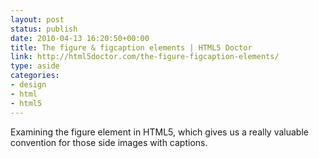 ```yaml
---
layout: post
status: publish
date: 2010-04-13 16:20:50+00:00
title: The figure & figcaption elements | HTML5 Doctor
link: http://html5doctor.com/the-figure-figcaption-elements/
type: aside
categories:
- design
- html
- html5
---
```


Examining the figure element in HTML5, which gives us a really valuable convention for those side images with captions.
